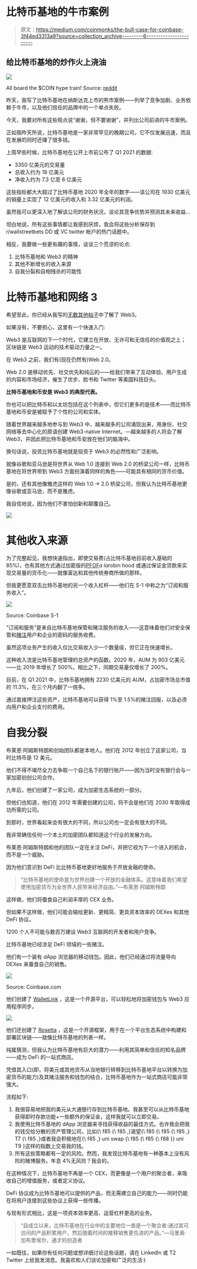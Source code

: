 # 比特币基地的牛市案例

> 原文：<https://medium.com/coinmonks/the-bull-case-for-coinbase-3f44ed3313a9?source=collection_archive---------6----------------------->

## 给比特币基地的炒作火上浇油

![](img/6c5dd2a57667a041036f5c1d2327c157.png)

All board the $COIN hype train! Source: [reddit](https://www.reddit.com/r/smashbros/comments/85j3s0/hype_train_in_4k/)

昨天，我写了比特币基地在纳斯达克上市的熊市案例——列举了竞争加剧、业务依赖于牛市，以及他们信任的品牌中的一个单点失败。

今天，我要对所有这些观点说“谢谢，但不要谢谢”，并列出公司前进的牛市案例。

正如我昨天所说，比特币基地是一家非常罕见的晚期公司，它不仅发展迅速，而且在发展的同时还赚了很多钱。

上周早些时候，比特币基地在公开上市前公布了 Q1 2021 的数据:

*   3350 亿美元的交易量
*   总收入约为 18 亿美元
*   净收入约为 7.3 亿至 8 亿美元

这些指标都大大超过了比特币基地 2020 年全年的数字——该公司在 1930 亿美元的销量上实现了 12 亿美元的收入和 3.32 亿美元的利润。

虽然我可以更深入地了解该公司的财务状况，谈论其竞争优势并预测其未来收益…

坦白地说，所有这些事情都让我感到厌烦，我会将这些分析保存到 r/wallstreetbets DD 或 VC twitter 帐户的热门话题中。

相反，我要做一些更有趣的事情，谈谈三个荒谬的论点:

1.  比特币基地和 Web3 的精神
2.  其他不断增长的收入来源
3.  自我分裂和自相残杀的可能性

# 比特币基地和网络 3

希望至此，你已经从我写的[无数其他帖子](https://jimmy-chang.medium.com/)中了解了 Web3。

如果没有，不要担心，这里有一个快速入门:

Web3 是互联网的下一个时代，它建立在开放、无许可和无信任的价值观之上；区块链是 Web3 运动的技术驱动力量之一。

在 Web3 之前，我们有(现在仍然有)Web 2.0。

Web 2.0 是移动优先、社交优先和纯云的——给我们带来了互动体验、用户生成的内容和市场经济，催生了优步、脸书和 Twitter 等美国科技巨头。

**比特币基地和币安是 Web3 的典型代表。**

你也可以把比特币和以太坊包括在这个列表中，但它们更多的是技术——而比特币基地和币安是被赋予了个性的公司和实体。

随着世界越来越多地参与到 Web3 中，越来越多的公司涌现出来，用身份、社交网络等去中心化的原语创建 Web3-native Internet。—越来越多的人将会了解 Web3，并因此把比特币基地和币安放在他们的脑海中。

换句话说，投资比特币基地就是投资于 Web3 的必然性和广泛影响。

就像谷歌和亚马逊是将世界从 Web 1.0 连接到 Web 2.0 的桥梁公司一样，比特币基地在将世界带到 Web3 方面扮演着同样的角色——可能具有相同的货币价值。

是的，还有其他像雅虎这样的 Web 1.0 -> 2.0 桥梁公司，但我认为比特币基地更像谷歌或亚马逊，而不是雅虎。

我自信地说，因为他们不害怕创新和颠覆自己。

![](img/f5683b5327dd383bd1e21592dc7162fd.png)

# 其他收入来源

为了完整起见，我想快速指出，即使交易费(占比特币基地目前收入基础的 85%)，也有其他方式通过加密版的[PFOF](https://www.investopedia.com/terms/p/paymentoforderflow.asp)*a la*robin hood 或通过保证金贷款来实现交易量的货币化——就像富达和其他传统券商所做的那样。

但我更愿意双击比特币基地的另一个收入杠杆——他们在 S-1 中称之为“订阅和服务收入”。

![](img/f455301ad42fa72faa081fed70ebfb9b.png)

Source: Coinbase S-1

“订阅和服务”是来自比特币基地保管和赌注服务的收入——这意味着他们对安全保管和[赌注](https://en.wikipedia.org/wiki/Proof_of_stake#:~:text=Proof%20of%20stake%20(PoS)%20is,(i.e.%2C%20the%20stake).)用户和企业的密码的服务收费。

虽然这项业务产生的收入仅比交易收入少一个数量级，但它正在快速增长。

这种收入流是比特币基地管理的总资产的函数。2020 年，AUM 为 903 亿美元——比 2019 年增长了 500%。相比之下，同期交易量仅增长了 200%。

目前，在 Q1 2021 中，比特币基地拥有 2230 亿美元的 AUM，占加密市场总市值的 11.3%，在三个月内翻了一倍多。

通过直接押注这些资产，比特币基地可以获得 1%至 1.5%的赌注回报，以及必须向用户和企业支付的费用。

# 自我分裂

布莱恩·阿姆斯特朗和创始团队都是本地人。他们在 2012 年创立了这家公司，当时比特币是 12 美元。

他们不得不竭尽全力去争取一个自己名下的银行账户——因为当时没有银行会与一家加密初创公司合作。

九年后，他们创建了一家公司，成为加密生态系统的一部分。

但他们也知道，他们在 2012 年需要创建的公司，将不会是他们在 2030 年取得成功所需的公司。

到那时，世界看起来会有很大的不同，所以公司也一定会有很大的不同。

我非常确信任何一个本土的加密团队都知道这个行业的发展方向。

布莱恩·阿姆斯特朗和他的团队一定在关注 DeFi，并把它视为下一个进入的机会，而不是一个威胁。

因为他们意识到 DeFi 比比特币基地更好地服务于开放金融的使命。

> “比特币基地的使命是为世界创建一个开放的金融体系。这意味着我们希望使用加密货币为全世界人民带来经济自由。”—布莱恩·阿姆斯特朗

这样做，他们将蚕食自己利润丰厚的 CEX 业务。

但如果不这样做，他们可能会输给更新、更精简、更具资本效率的 DEXes 和其他 DeFi 协议。

1200 个人不可能与数百万建设 Web3 互联网的开发者和用户竞争。

比特币基地已经涉足 DeFi 领域的一些赌注。

他们有一个装有 dApp 浏览器的移动钱包。因此，他们已经通过将流量导向 DEXes 来蚕食自己的销售。

![](img/529fd081e5a37cebea85d475d2525449.png)

Source: Coinbase.com

他们创建了 [WalletLink](https://walletlink.org/#/) ，这是一个开源平台，可以轻松地将加密钱包与 Web3 应用程序同步。

![](img/cd974a6f8b01c044f9cd128c1ab10621.png)

他们还创建了 [Rosetta](https://www.rosetta-api.org/) ，这是一个开源框架，用于在一个平台生态系统中构建和部署区块链——就像比特币基地的列表一样。

纯属猜测，但我认为比特币基地有巨大的潜力——利用其简单和信任的知名品牌——成为 DeFi 的一站式商店。

凭借其入口(即，将美元或其他货币从当地银行转移到比特币基地平台以转换为加密货币的能力)及其赌注服务和钱包的结合，比特币基地作为一站式商店可能非常强大。

流程如下:

1.  我很容易地把我的美元从大通银行存到比特币基地。我甚至可以从比特币基地获得即时存款功能+一些额外的保证金，这样我就可以立即交易。
2.  我使用比特币基地的 dApp 浏览器来寻找获得收益的最佳方式。也许我会把我的钱交给分散的资产管理公司，比如{\\ f85 {\\ f85 ,}渴望{\\ f85 {\\ f85 {\\ f85 ,} T7 {\\ f85 ,}或者我会积极地在{\\ f85 ,} uni swap {\\ f85 {\\ f85 {\\ f88 }} uni T9 }这样的指数上交易我的钱。
3.  所有这些策略都有一定的风险。然而，我发现比特币基地有一种基本上没有风险的赌博服务。年息 4%无风险？我会的。

在这种情况下，比特币基地不再是一个 CEX，而更像是一个用户的聚合者，来吸收自己的增值服务，或者定义协议。

DeFi 协议成为比特币基地可以提供的产品，而无需建立自己的能力——同时仍能在将用户连接到这些协议上获得一些传播。

与现有形式相比，这是一项资本效率更高、运营杠杆更高的业务。

> “自成立以来，比特币基地在行业中的主要地位一直是一个聚合者:通过其可访问的产品积累用户，然后随着时间的推移销售更先进的产品。”—马里奥·加布里埃尔，通才的创造者

一如既往，如果你有任何问题或想详细讨论这些话题，请在 LinkedIn 或 T2 Twitter 上给我发消息。我喜欢和人们谈论加密和广泛的生活:)